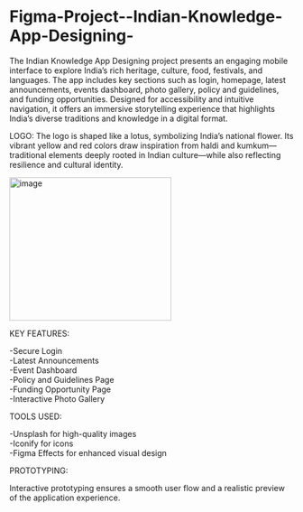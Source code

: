 # Figma-Project--Indian-Knowledge-App-Designing-
The Indian Knowledge App Designing project presents an engaging mobile interface to explore India’s rich heritage, culture, food, festivals, and languages. The app includes key sections such as login, homepage, latest announcements, events dashboard, photo gallery, policy and guidelines, and funding opportunities. Designed for accessibility and intuitive navigation, it offers an immersive storytelling experience that highlights India’s diverse traditions and knowledge in a digital format.

LOGO:
The logo is shaped like a lotus, symbolizing India’s national flower. Its vibrant yellow and red colors draw inspiration from haldi and kumkum—traditional elements deeply rooted in Indian culture—while also reflecting resilience and cultural identity.

  <img width="287" height="254" alt="image" src="https://github.com/user-attachments/assets/021db56f-e014-4178-b7c7-34a71f380ada" />


KEY FEATURES:

  -Secure Login  
  -Latest Announcements  
  -Event Dashboard  
  -Policy and Guidelines Page  
  -Funding Opportunity Page  
  -Interactive Photo Gallery

TOOLS USED:

  -Unsplash for high-quality images  
  -Iconify for icons  
  -Figma Effects for enhanced visual design

PROTOTYPING:

Interactive prototyping ensures a smooth user flow and a realistic preview of the application experience.
